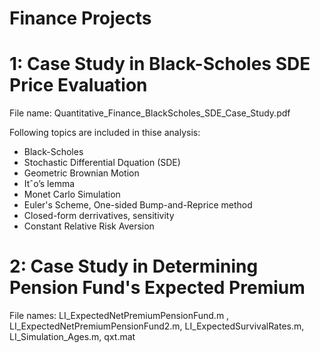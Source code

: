 # Finance Projects

# 1: Case Study in Black-Scholes SDE Price Evaluation
File name: Quantitative_Finance_BlackScholes_SDE_Case_Study.pdf

Following topics are included in thise analysis:
 - Black-Scholes 
 - Stochastic Differential Dquation (SDE)
 - Geometric Brownian Motion
 - Itˆo’s lemma
 - Monet Carlo Simulation
 - Euler's Scheme, One-sided Bump-and-Reprice method
 - Closed-form derrivatives, sensitivity
 - Constant Relative Risk Aversion 





# 2: Case Study in Determining Pension Fund's Expected Premium
File names: LI_ExpectedNetPremiumPensionFund.m , LI_ExpectedNetPremiumPensionFund2.m, LI_ExpectedSurvivalRates.m, LI_Simulation_Ages.m, qxt.mat

